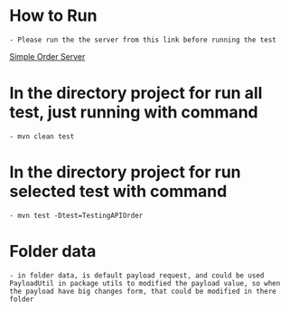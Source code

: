 # How to Run
    - Please run the the server from this link before running the test
[Simple Order Server](https://github.com/reinnatan/ServerAPIOrder)
# In the directory project for run all test, just running with command
    - mvn clean test 
# In the directory project for run selected test with command
    - mvn test -Dtest=TestingAPIOrder
# Folder data
    - in folder data, is default payload request, and could be used PayloadUtil in package utils to modified the payload value, so when the payload have big changes form, that could be modified in there folder
    
